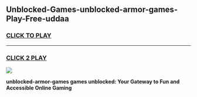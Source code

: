 
## Unblocked-Games-unblocked-armor-games-Play-Free-uddaa
<h3>
<a href="https://premium76.site?title=unblocked-armor-games&ref=23A">CLICK TO PLAY</a></h3>
<hr>

<h3>
<a href="https://premium76.site?title=unblocked-armor-games&ref=23A">CLICK 2 PLAY</a>
  
</h3>

<a href="https://premium76.site?title=unblocked-armor-games&ref=23A"><img src="https://clearcache.store/games.png"></a>


**unblocked-armor-games games unblocked: Your Gateway to Fun and Accessible Online Gaming**
